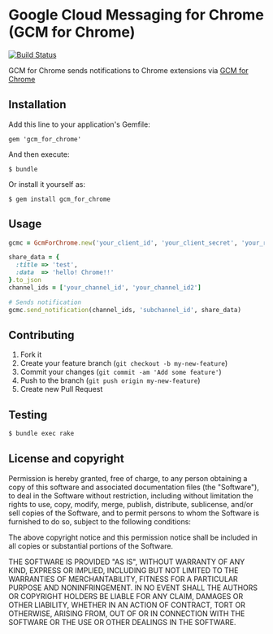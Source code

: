 # Google Cloud Messaging for Chrome (GCM for Chrome)
[![Build Status](https://travis-ci.org/henteko/gcm_for_chrome.png?branch=master)](https://travis-ci.org/henteko/gcm_for_chrome)

GCM for Chrome sends notifications to Chrome extensions via [GCM for Chrome](http://developer.chrome.com/apps/cloudMessaging.html)


## Installation

Add this line to your application's Gemfile:

    gem 'gcm_for_chrome'

And then execute:

    $ bundle

Or install it yourself as:

    $ gem install gcm_for_chrome

## Usage

```ruby
gcmc = GcmForChrome.new('your_client_id', 'your_client_secret', 'your_refresh_token')

share_data = {
  :title => 'test',
  :data  => 'hello! Chrome!!'
}.to_json
channel_ids = ['your_channel_id', 'your_channel_id2']

# Sends notification
gcmc.send_notification(channel_ids, 'subchannel_id', share_data)
```

## Contributing

1. Fork it
2. Create your feature branch (`git checkout -b my-new-feature`)
3. Commit your changes (`git commit -am 'Add some feature'`)
4. Push to the branch (`git push origin my-new-feature`)
5. Create new Pull Request

## Testing

```sh
$ bundle exec rake
```

## License and copyright
Permission is hereby granted, free of charge, to any person obtaining a copy of this software and associated documentation files (the "Software"), to deal in the Software without restriction, including without limitation the rights to use, copy, modify, merge, publish, distribute, sublicense, and/or sell copies of the Software, and to permit persons to whom the Software is furnished to do so, subject to the following conditions:

The above copyright notice and this permission notice shall be included in all copies or substantial portions of the Software.

THE SOFTWARE IS PROVIDED "AS IS", WITHOUT WARRANTY OF ANY KIND, EXPRESS OR IMPLIED, INCLUDING BUT NOT LIMITED TO THE WARRANTIES OF MERCHANTABILITY, FITNESS FOR A PARTICULAR PURPOSE AND NONINFRINGEMENT. IN NO EVENT SHALL THE AUTHORS OR COPYRIGHT HOLDERS BE LIABLE FOR ANY CLAIM, DAMAGES OR OTHER LIABILITY, WHETHER IN AN ACTION OF CONTRACT, TORT OR OTHERWISE, ARISING FROM, OUT OF OR IN CONNECTION WITH THE SOFTWARE OR THE USE OR OTHER DEALINGS IN THE SOFTWARE.
